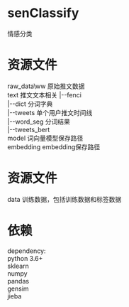 # senClassify

情感分类


# 资源文件

raw_data\ww 原始推文数据  
text 推文文本相关
|--fenci  
   |--dict 分词字典  
   |--tweets 单个用户推文时间线  
   |--word_seg 分词结果  
|--tweets_bert  
model 词向量模型保存路径  
embedding embedding保存路径   


# 资源文件

data 训练数据，包括训练数据和标签数据  


# 依赖

dependency:  
python 3.6+  
sklearn  
numpy  
pandas  
gensim  
jieba  
